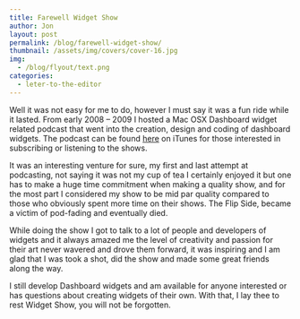 ```yaml
---
title: Farewell Widget Show
author: Jon
layout: post
permalink: /blog/farewell-widget-show/
thumbnail: /assets/img/covers/cover-16.jpg
img:
  - /blog/flyout/text.png
categories:
  - leter-to-the-editor
---
```

Well it was not easy for me to do, however I must say it was a fun ride while it lasted. From early 2008 &#8211; 2009 I hosted a Mac OSX Dashboard widget related podcast that went into the creation, design and coding of dashboard widgets. The podcast can be found [here][1] on iTunes for those interested in subscribing or listening to the shows.

It was an interesting venture for sure, my first and last attempt at podcasting, not saying it was not my cup of tea I certainly enjoyed it but one has to make a huge time commitment when making a quality show, and for the most part I considered my show to be mid par quality compared to those who obviously spent more time on their shows. The Flip Side, became a victim of pod-fading and eventually died.

While doing the show I got to talk to a lot of people and developers of widgets and it always amazed me the level of creativity and passion for their art never wavered and drove them forward, it was inspiring and I am glad that I was took a shot, did the show and made some great friends along the way. 

I still develop Dashboard widgets and am available for anyone interested or has questions about creating widgets of their own. With that, I lay thee to rest Widget Show, you will not be forgotten.



 [1]: https://itunes.apple.com/us/podcast/the-flip-side/id111529683